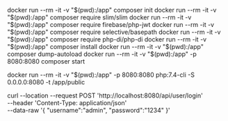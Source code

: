 docker run --rm -it -v "$(pwd):/app" composer init
docker run --rm -it -v "$(pwd):/app" composer require slim/slim
docker run --rm -it -v "$(pwd):/app" composer require firebase/php-jwt
docker run --rm -it -v "$(pwd):/app" composer require selective/basepath
docker run --rm -it -v "$(pwd):/app" composer require php-di/php-di
docker run --rm -it -v "$(pwd):/app" composer install
docker run --rm -it -v "$(pwd):/app" composer dump-autoload
docker run --rm -it -v "$(pwd):/app" -p 8080:8080 composer start

docker run --rm -it -v "$(pwd):/app" -p 8080:8080 php:7.4-cli -S 0.0.0.0:8080 -t /app/public


curl --location --request POST 'http://localhost:8080/api/user/login' \
--header 'Content-Type: application/json' \
--data-raw '{
    "username":"admin",
    "password":"1234"
}'